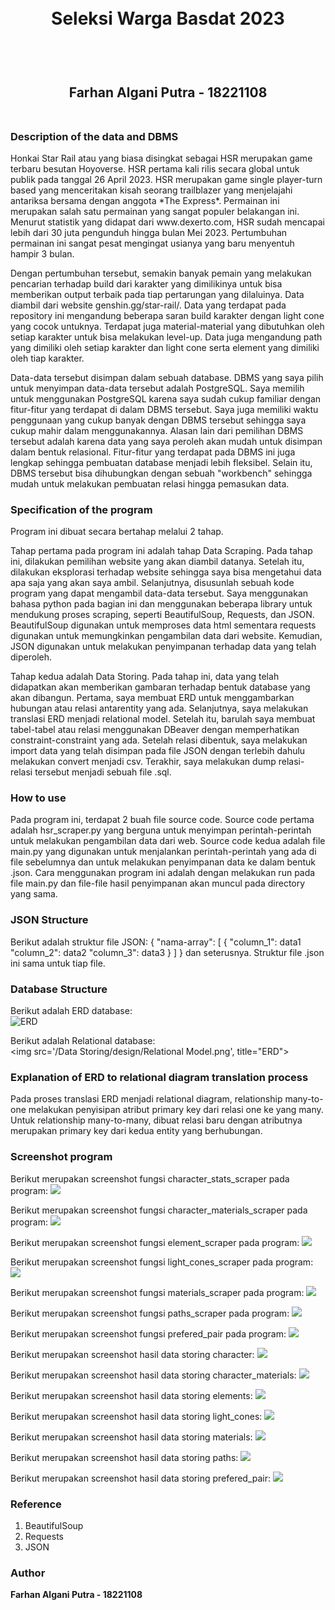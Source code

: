 <h1 align="center">
  <br>
  Seleksi Warga Basdat 2023
  <br>
  <br>
</h1>

<h2 align="center">
  <br>
  Farhan Algani Putra - 18221108
  <br>
  <br>
</h2>


### Description of the data and DBMS
<p>
Honkai Star Rail atau yang biasa disingkat sebagai HSR merupakan game terbaru besutan Hoyoverse. HSR pertama kali rilis secara global untuk publik pada tanggal 26 April 2023. HSR merupakan game single player-turn based yang menceritakan kisah seorang trailblazer yang menjelajahi antariksa bersama dengan anggota *The Express*. Permainan ini merupakan salah satu permainan yang sangat populer belakangan ini. Menurut statistik yang didapat dari www.dexerto.com, HSR sudah mencapai lebih dari 30 juta pengunduh hingga bulan Mei 2023. Pertumbuhan permainan ini sangat pesat mengingat usianya yang baru menyentuh hampir 3 bulan.
</p>

<p>
Dengan pertumbuhan tersebut, semakin banyak pemain yang melakukan pencarian terhadap build dari karakter yang dimilikinya untuk bisa memberikan output terbaik pada tiap pertarungan yang dilaluinya. Data diambil dari website genshin.gg/star-rail/. Data yang terdapat pada repository ini mengandung beberapa saran build karakter dengan light cone yang cocok untuknya. Terdapat juga material-material yang dibutuhkan oleh setiap karakter untuk bisa melakukan level-up. Data juga mengandung path yang dimiliki oleh setiap karakter dan light cone serta element yang dimiliki oleh tiap karakter.
</p>

<p>
Data-data tersebut disimpan dalam sebuah database. DBMS yang saya pilih untuk menyimpan data-data tersebut adalah PostgreSQL. Saya memilih untuk menggunakan PostgreSQL karena saya sudah cukup familiar dengan fitur-fitur yang terdapat di dalam DBMS tersebut. Saya juga memiliki waktu penggunaan yang cukup banyak dengan DBMS tersebut sehingga saya cukup mahir dalam menggunakannya. Alasan lain dari pemilihan DBMS tersebut adalah karena data yang saya peroleh akan mudah untuk disimpan dalam bentuk relasional. Fitur-fitur yang terdapat pada DBMS ini juga lengkap sehingga pembuatan database menjadi lebih fleksibel. Selain itu, DBMS tersebut bisa dihubungkan dengan sebuah "workbench" sehingga mudah untuk melakukan pembuatan relasi hingga pemasukan data.
</p>

### Specification of the program
<p>
Program ini dibuat secara bertahap melalui 2 tahap.
</p>

<p>
Tahap pertama pada program ini adalah tahap Data Scraping. Pada tahap ini, dilakukan pemilihan website yang akan diambil datanya. Setelah itu, dilakukan eksplorasi terhadap website sehingga saya bisa mengetahui data apa saja yang akan saya ambil. Selanjutnya, disusunlah sebuah kode program yang dapat mengambil data-data tersebut. Saya menggunakan bahasa python pada bagian ini dan menggunakan beberapa library untuk mendukung proses scraping, seperti BeautifulSoup, Requests, dan JSON. BeautifulSoup digunakan untuk memproses data html sementara requests digunakan untuk memungkinkan pengambilan data dari website. Kemudian, JSON digunakan untuk melakukan penyimpanan terhadap data yang telah diperoleh.
</p>

<p>
Tahap kedua adalah Data Storing. Pada tahap ini, data yang telah didapatkan akan memberikan gambaran terhadap bentuk database yang akan dibangun. Pertama, saya membuat ERD untuk menggambarkan hubungan atau relasi antarentity yang ada. Selanjutnya, saya melakukan translasi ERD menjadi relational model. Setelah itu, barulah saya membuat tabel-tabel atau relasi menggunakan DBeaver dengan memperhatikan constraint-constraint yang ada. Setelah relasi dibentuk, saya melakukan import data yang telah disimpan pada file JSON dengan terlebih dahulu melakukan convert menjadi csv. Terakhir, saya melakukan dump relasi-relasi tersebut menjadi sebuah file .sql.
</p>


### How to use
<p>
Pada program ini, terdapat 2 buah file source code. Source code pertama adalah hsr_scraper.py yang berguna untuk menyimpan perintah-perintah untuk melakukan pengambilan data dari web. Source code kedua adalah file main.py yang digunakan untuk menjalankan perintah-perintah yang ada di file sebelumnya dan untuk melakukan penyimpanan data ke dalam bentuk .json. Cara menggunakan program ini adalah dengan melakukan run pada file main.py dan file-file hasil penyimpanan akan muncul pada directory yang sama.
</p>


### JSON Structure
<p>
Berikut adalah struktur file JSON:
{
  "nama-array": [
    {
      "column_1": data1
      "column_2": data2
      "column_3": data3
    }
  ]
}
dan seterusnya.
Struktur file .json ini sama untuk tiap file.
</p>

### Database Structure
<p>
Berikut adalah ERD database: <br>
<img src='/Data Storing/design/Entity Relationship Diagram.png', title="ERD"> <br>

Berikut adalah Relational database: <br>
<img src='/Data Storing/design/Relational Model.png', title="ERD"> <br>
</p>


### Explanation of ERD to relational diagram translation process
<p>
Pada proses translasi ERD menjadi relational diagram, relationship many-to-one melakukan penyisipan atribut primary key dari relasi one ke yang many. Untuk relationship many-to-many, dibuat relasi baru dengan atributnya merupakan primary key dari kedua entity yang berhubungan.
</p>


### Screenshot program
<p>
Berikut merupakan screenshot fungsi character_stats_scraper pada program:
<img src='/Data Scraping/screenshot/character_stats_scraper.png'><br>

Berikut merupakan screenshot fungsi character_materials_scraper pada program:
<img src='/Data Scraping/screenshot/character_materials_scraper.png'><br>

Berikut merupakan screenshot fungsi element_scraper pada program:
<img src='/Data Scraping/screenshot/element_scraper.png'><br>

Berikut merupakan screenshot fungsi light_cones_scraper pada program:
<img src='/Data Scraping/screenshot/light_cones_scraper.png'><br>

Berikut merupakan screenshot fungsi materials_scraper pada program:
<img src='/Data Scraping/screenshot/materials_scraper.png'><br>

Berikut merupakan screenshot fungsi paths_scraper pada program:
<img src='/Data Scraping/screenshot/paths_scraper.png'><br>

Berikut merupakan screenshot fungsi prefered_pair pada program:
<img src='/Data Scraping/screenshot/prefered_pair.png'><br>
</p>

<p>
Berikut merupakan screenshot hasil data storing character:
<img src='/Data Storing/screenshot/characters_storing.png'><br>

Berikut merupakan screenshot hasil data storing character_materials:
<img src='/Data Storing/screenshot/character_materials_storing.png'><br>

Berikut merupakan screenshot hasil data storing elements:
<img src='/Data Storing/screenshot/elements_storing.png'><br>

Berikut merupakan screenshot hasil data storing light_cones:
<img src='/Data Storing/screenshot/light_cones_storing.png'><br>

Berikut merupakan screenshot hasil data storing materials:
<img src='/Data Storing/screenshot/materials_storing.png'><br>

Berikut merupakan screenshot hasil data storing paths:
<img src='/Data Storing/screenshot/paths_storing.png'><br>

Berikut merupakan screenshot hasil data storing prefered_pair:
<img src='/Data Storing/screenshot/prefered_pairs_storing.png'><br>
</p>


### Reference
1. BeautifulSoup
2. Requests
3. JSON


### Author
__Farhan Algani Putra - 18221108__